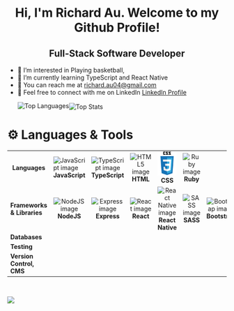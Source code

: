 <!---
au-richard/au-richard is a ✨ special ✨ repository because its `README.md` (this file) appears on your GitHub profile.
You can click the Preview link to take a look at your changes.
--->
<h1 align="center">Hi, I'm Richard Au. Welcome to my Github Profile!</h1>
<h2 align="center">Full-Stack Software Developer</h1>

- 👀 I’m interested in Playing basketball,
- 📝 I’m currently learning TypeScript and React Native
- 📧 You can reach me at richard.au04@gmail.com
- 💼 Feel free to connect with me on LinkedIn [LinkedIn Profile](https://www.linkedin.com/in/aurichard4 "My LinkedIn Page")
    <!-- width="400" height="300" -->
    <p align="left">
      <img align="left" src="https://github-readme-stats.vercel.app/api/top-langs?username=au-richard&show_icons=true&locale=en&layout=compact" alt="Top Languages" />
      <img align="center" src="https://github-readme-stats.vercel.app/api?username=au-richard&show_icons=true&locale=en" width="400" height="170" alt="Top Stats">
    </p>
    <!-- <br />
    <br />
    <br /> -->
    <!-- <br />
    <br />
    <br /> -->
    <!-- <p><img align="left" src="https://github-readme-stats.vercel.app/api/top-langs?username=au-richard&show_icons=true&locale=en&layout=compact" alt="Top Languages" /></p> -->

<!-- [![Anurag's GitHub stats](https://github-readme-stats.vercel.app/api?username=anuraghazra)](https://github.com/anuraghazra/github-readme-stats) -->

<!-- <br /> -->

# ⚙️ Languages & Tools

<table>
  <tr>
    <td align="center"><strong>Languages</strong></td>
    <td>
      <img src="https://upload.wikimedia.org/wikipedia/commons/thumb/9/99/Unofficial_JavaScript_logo_2.svg/480px-Unofficial_JavaScript_logo_2.svg.png" width="55" height="55" alt="JavaScript image" />
      <br />
      <strong>JavaScript</strong>
    </td>
    <td align="center">
      <img src="https://cdn.worldvectorlogo.com/logos/typescript-2.svg" width="55" height="55" alt="TypeScript image" />
      <br />
      <strong>TypeScript</strong>
    </td>
    <td align="center">
      <img src="https://upload.wikimedia.org/wikipedia/commons/thumb/6/61/HTML5_logo_and_wordmark.svg/2048px-HTML5_logo_and_wordmark.svg.png" width="55" height="55" alt="HTML5 image" />
      <br />
      <strong>HTML</strong>
    </td>
    <td align="center">
      <img src="https://raw.githubusercontent.com/devicons/devicon/master/icons/css3/css3-original-wordmark.svg" width="55" height="55" alt="CSS3 image" />
      <br />
      <strong>CSS</strong>
    </td>
    <td align="center">
      <img src="https://upload.wikimedia.org/wikipedia/commons/thumb/7/73/Ruby_logo.svg/1024px-Ruby_logo.svg.png" width="55" height="55" alt="Ruby image" />
      <br />
      <strong>Ruby</strong>
    </td>
  </tr>
  <tr>
    <td align=""center><strong>Frameworks & Libraries</strong></td>
    <td align="center">
      <img src="https://www.clipartmax.com/png/middle/89-894960_js-discord-bot-logo-node-js-and-react-js.png" width="55" height="55" alt="NodeJS image" />
      <br />
      <strong>NodeJS</strong>
    </td>
      <td align="center">
      <img src="https://skillshack.blob.core.windows.net/uploads/express.webp" width="55" height="55" alt="Express image" />
      <br />
      <strong>Express</strong>
    </td>
    <td align="center">
      <img src="https://upload.wikimedia.org/wikipedia/commons/thumb/a/a7/React-icon.svg/2300px-React-icon.svg.png" width="55" height="55" alt="React image" />
      <br />
      <strong>React</strong>
    </td>
    <td align="center">
      <img src="https://toppng.com/uploads/preview/react-native-svg-transformer-allows-you-import-svg-aperture-science-innovators-logo-11562851994zqcpwozsvy.png" width="55" height="55" alt="React Native image" />
      <br />
      <strong>React Native</strong>
    </td>
    <td align="center">
      <img src="https://upload.wikimedia.org/wikipedia/commons/thumb/9/96/Sass_Logo_Color.svg/1280px-Sass_Logo_Color.svg.png" width="55" height="55" alt="SASS image" />
      <br />
      <strong>SASS</strong>
    </td>
    <td align="center">
      <img src="https://www.brcline.com/wp-content/uploads/2016/01/bootstrap-logo.png" width="55" height="55" alt="Bootstrap image" />
      <br />
      <strong>Bootstrap</strong>
    </td>
    <!-- <td align="center">
      <img src="https://toppng.com/uploads/preview/react-native-svg-transformer-allows-you-import-svg-aperture-science-innovators-logo-11562851994zqcpwozsvy.png" width="55" height="55" alt="React Native image" />
      <br />
      <strong>React Native</strong>
    </td>
    <td align="center">
      <img src="https://toppng.com/uploads/preview/react-native-svg-transformer-allows-you-import-svg-aperture-science-innovators-logo-11562851994zqcpwozsvy.png" width="55" height="55" alt="React Native image" />
      <br />
      <strong>Ajax</strong>
    </td>
    <td align="center">
      <img src="https://toppng.com/uploads/preview/react-native-svg-transformer-allows-you-import-svg-aperture-science-innovators-logo-11562851994zqcpwozsvy.png" width="55" height="55" alt="React Native image" />
      <br />
      <strong>jQuery</strong>
    </td>
    <td align="center">
      <img src="https://toppng.com/uploads/preview/react-native-svg-transformer-allows-you-import-svg-aperture-science-innovators-logo-11562851994zqcpwozsvy.png" width="55" height="55" alt="React Native image" />
      <br />
      <strong>EJS</strong>
    </td>
    <td align="center">
      <img src="https://toppng.com/uploads/preview/react-native-svg-transformer-allows-you-import-svg-aperture-science-innovators-logo-11562851994zqcpwozsvy.png" width="55" height="55" alt="React Native image" />
      <br />
      <strong>Rails</strong>
      <td align="center">
      <img src="https://toppng.com/uploads/preview/react-native-svg-transformer-allows-you-import-svg-aperture-science-innovators-logo-11562851994zqcpwozsvy.png" width="55" height="55" alt="React Native image" />
      <br />
      <strong>Leaflet</strong>
    </td>
    </td>
  </tr> -->
  <tr>
    <td align=""center><strong>Databases</strong></td>
  </tr>
  <tr>
    <td align=""center><strong>Testing</strong></td>
  </tr>
  <tr>
    <td align=""center><strong>Version Control, CMS</strong></td>
  </tr>
</table>

<br />

![](https://komarev.com/ghpvc/?username=au-richard&color=orange)
